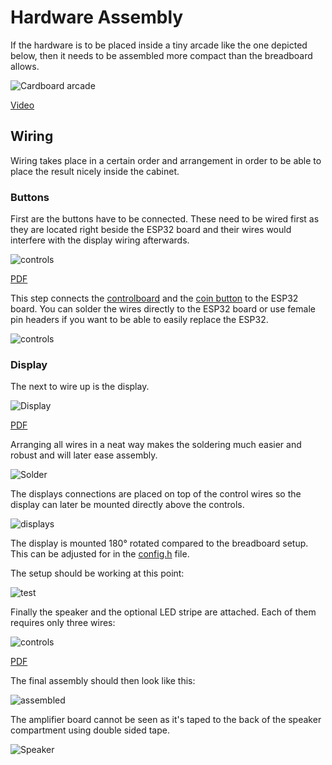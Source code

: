 # Hardware Assembly

If the hardware is to be placed inside a tiny arcade like
the one depicted below, then it needs to be assembled more
compact than the breadboard allows.

![Cardboard arcade](galagino_cardboard_arcade.jpg)

[Video](https://youtube.com/shorts/vverV4NphlQ)

## Wiring 

Wiring takes place in a certain order and arrangement in order
to be able to place the result nicely inside the cabinet.

### Buttons

First are the buttons have to be connected. These need to be wired
first as they are located right beside the ESP32 board and their wires
would interfere with the display wiring afterwards.

![controls](wire_control.png)

[PDF](wire_control.pdf)

This step connects the [controlboard](../controlboard/) and the
[coin button](../coinbutton) to the ESP32 board. You can solder the wires
directly to the ESP32 board or use female pin headers if you want to
be able to easily replace the ESP32.

![controls](wire_control.jpg)

### Display

The next to wire up is the display.

![Display](wire_display.png)

[PDF](wire_display.pdf)

Arranging all wires in a neat way makes the soldering much easier
and robust and will later ease assembly.

![Solder](display_solder.jpg)

The displays connections are placed on top of the control wires so the
display can later be mounted directly above the controls.

![displays](wire_display.jpg)

The display is mounted 180° rotated compared to the breadboard setup.
This can be adjusted for in the [config.h](../../galagino/config.h) file.

The setup should be working at this point:

![test](display_test.jpg)

Finally the speaker and the optional LED stripe are attached. Each of
them requires only three wires:

![controls](wire_audio_led.png)

[PDF](wire_audio_led.pdf)

The final assembly should then look like this:

![assembled](assembled.jpg)

The amplifier board cannot be seen as it's taped to the back of the speaker
compartment using double sided tape.

![Speaker](speaker_amp.jpg)
